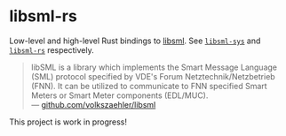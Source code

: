 # libsml-rs

Low-level and high-level Rust bindings to [libsml](https://github.com/volkszaehler/libsml). See [`libsml-sys`](./libsml-sys/) and [`libsml-rs`](./libsml-rs/) respectively.

> libSML is a library which implements the Smart Message Language (SML) protocol specified by VDE's Forum Netztechnik/Netzbetrieb (FNN). It can be utilized to communicate to FNN specified Smart Meters or Smart Meter components (EDL/MUC).  
> — [github.com/volkszaehler/libsml](https://github.com/volkszaehler/libsml)

This project is work in progress!